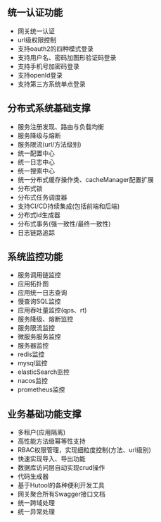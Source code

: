 ## 统一认证功能
- 网关统一认证
- url级权限控制
- 支持oauth2的四种模式登录
- 支持用户名、密码加图形验证码登录
- 支持手机号加密码登录
- 支持openId登录
- 支持第三方系统单点登录

## 分布式系统基础支撑
- 服务注册发现、路由与负载均衡
- 服务降级与熔断
- 服务限流(url/方法级别)
- 统一配置中心
- 统一日志中心
- 统一搜索中心
- 统一分布式缓存操作类、cacheManager配置扩展
- 分布式锁
- 分布式任务调度器
- 支持CI/CD持续集成(包括前端和后端)
- 分布式Id生成器
- 分布式事务(强一致性/最终一致性)
- 日志链路追踪

## 系统监控功能
- 服务调用链监控
- 应用拓扑图
- 应用统一日志查询
- 慢查询SQL监控
- 应用吞吐量监控(qps、rt)
- 服务降级、熔断监控
- 服务限流监控
- 微服务服务监控
- 服务器监控
- redis监控
- mysql监控
- elasticSearch监控
- nacos监控
- prometheus监控

## 业务基础功能支撑
- 多租户(应用隔离)
- 高性能方法级幂等性支持
- RBAC权限管理，实现细粒度控制(方法、url级别)
- 快速实现导入、导出功能
- 数据库访问层自动实现crud操作
- 代码生成器
- 基于Hutool的各种便利开发工具
- 网关聚合所有Swagger接口文档
- 统一跨域处理
- 统一异常处理
